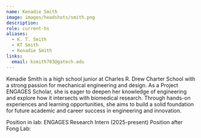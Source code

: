 ```yaml
---
name: Kenadie Smith
image: images/headshots/smith.png
description: 
role: current-hs
aliases:
  - K. T. Smith
  - KT Smith
  - Kenadie Smith
links:
  email: ksmith703@gatech.edu
---
```


Kenadie Smith is a high school junior at Charles R. Drew Charter School with a strong passion for mechanical engineering and design. As a Project ENGAGES Scholar, she is eager to deepen her knowledge of engineering and explore how it intersects with biomedical research. Through hands-on experiences and learning opportunities, she aims to build a solid foundation for future academic and career success in engineering and innovation. 


Position in lab: ENGAGES Research Intern (2025-present)
Position after Fong Lab:
